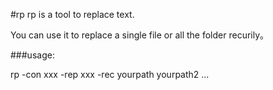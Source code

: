 #rp
rp is a tool to replace text.

You can use it to replace a single file or all the folder recurily。

###usage:

rp -con xxx -rep xxx -rec yourpath yourpath2 ...
